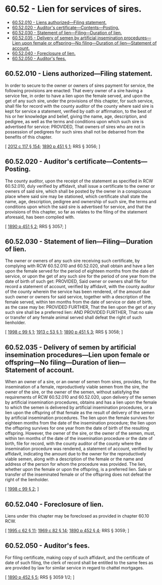 # 60.52 - Lien for services of sires.
* [60.52.010 - Liens authorized—Filing statement.](#6052010---liens-authorizedfiling-statement)
* [60.52.020 - Auditor's certificate—Contents—Posting.](#6052020---auditors-certificatecontentsposting)
* [60.52.030 - Statement of lien—Filing—Duration of lien.](#6052030---statement-of-lienfilingduration-of-lien)
* [60.52.035 - Delivery of semen by artificial insemination procedures—Lien upon female or offspring—No filing—Duration of lien—Statement of account.](#6052035---delivery-of-semen-by-artificial-insemination-procedureslien-upon-female-or-offspringno-filingduration-of-lienstatement-of-account)
* [60.52.040 - Foreclosure of lien.](#6052040---foreclosure-of-lien)
* [60.52.050 - Auditor's fees.](#6052050---auditors-fees)
## 60.52.010 - Liens authorized—Filing statement.
In order to secure to the owner or owners of sires payment for service, the following provisions are enacted: That every owner of a sire having a service fee, in order to have a lien upon the female served, and upon the get of any such sire, under the provisions of this chapter, for such service, shall file for record with the county auditor of the county where said sire is kept for service a statement, verified by oath or affirmation, to the best of his or her knowledge and belief, giving the name, age, description, and pedigree, as well as the terms and conditions upon which such sire is advertised for service: PROVIDED, That owners of sires who are not in possession of pedigrees for such sires shall not be debarred from the benefits of this chapter.

\[ [2012 c 117 § 154](http://lawfilesext.leg.wa.gov/biennium/2011-12/Pdf/Bills/Session%20Laws/Senate/6095.SL.pdf?cite=2012%20c%20117%20§%20154); [1890 p 451 § 1](http://leg.wa.gov/CodeReviser/documents/sessionlaw/1890c451.pdf?cite=1890%20p%20451%20§%201); RRS § 3056; \]

## 60.52.020 - Auditor's certificate—Contents—Posting.
The county auditor, upon the receipt of the statement as specified in RCW 60.52.010, duly verified by affidavit, shall issue a certificate to the owner or owners of said sire, which shall be posted by the owner in a conspicuous place where said sire may be stationed, which certificate shall state the name, age, description, pedigree and ownership of such sire, the terms and conditions upon which the said sire is advertised for service, and that the provisions of this chapter, so far as relates to the filing of the statement aforesaid, has been complied with.

\[ [1890 p 451 § 2](http://leg.wa.gov/CodeReviser/documents/sessionlaw/1890c451.pdf?cite=1890%20p%20451%20§%202); RRS § 3057; \]

## 60.52.030 - Statement of lien—Filing—Duration of lien.
The owner or owners of any such sire receiving such certificate, by complying with RCW 60.52.010 and 60.52.020, shall obtain and have a lien upon the female served for the period of eighteen months from the date of service, or upon the get of any such sire for the period of one year from the date of birth of such get: PROVIDED, Said owner or owners shall file for record a statement of account, verified by affidavit, with the county auditor of the county wherein the service has been rendered, of the amount due such owner or owners for said service, together with a description of the female served, within ten months from the date of service or date of birth, as the case may be: PROVIDED FURTHER, That the lien upon the get of any such sire shall be a preferred lien: AND PROVIDED FURTHER, That no sale or transfer of any female animal served shall defeat the right of such lienholder.

\[ [1998 c 99 § 1](http://lawfilesext.leg.wa.gov/biennium/1997-98/Pdf/Bills/Session%20Laws/Senate/6605-S.SL.pdf?cite=1998%20c%2099%20§%201); [1913 c 53 § 1](http://leg.wa.gov/CodeReviser/documents/sessionlaw/1913c53.pdf?cite=1913%20c%2053%20§%201); [1890 p 451 § 3](http://leg.wa.gov/CodeReviser/documents/sessionlaw/1890c451.pdf?cite=1890%20p%20451%20§%203); RRS § 3058; \]

## 60.52.035 - Delivery of semen by artificial insemination procedures—Lien upon female or offspring—No filing—Duration of lien—Statement of account.
When an owner of a sire, or an owner of semen from sires, provides, for the insemination of a female, reproductively viable semen from the sire, the owner of the sire, or the owner of the semen, without satisfying the requirements of RCW 60.52.010 and 60.52.020, upon delivery of the semen by artificial insemination procedures, obtains and has a lien upon the female to which the semen is delivered by artificial insemination procedures, or a lien upon the offspring of that female as the result of delivery of the semen by artificial insemination procedures. The lien upon the female survives for eighteen months from the date of the insemination procedure; the lien upon the offspring survives for one year from the date of birth of the resulting offspring. However, the owner of the sire, or the owner of the semen, must, within ten months of the date of the insemination procedure or the date of birth, file for record, with the county auditor of the county where the insemination procedure was rendered, a statement of account, verified by affidavit, indicating the amount due to the owner for the reproductively viable semen, along with a description of the female or the name and address of the person for whom the procedure was provided. The lien, whether upon the female or upon the offspring, is a preferred lien. Sale or transfer of the inseminated female or of the offspring does not defeat the right of the lienholder.

\[ [1998 c 99 § 2](http://lawfilesext.leg.wa.gov/biennium/1997-98/Pdf/Bills/Session%20Laws/Senate/6605-S.SL.pdf?cite=1998%20c%2099%20§%202); \]

## 60.52.040 - Foreclosure of lien.
Liens under this chapter may be foreclosed as provided in chapter 60.10 RCW.

\[ [1995 c 62 § 11](http://lawfilesext.leg.wa.gov/biennium/1995-96/Pdf/Bills/Session%20Laws/House/1086.SL.pdf?cite=1995%20c%2062%20§%2011); [1969 c 82 § 14](http://leg.wa.gov/CodeReviser/documents/sessionlaw/1969c82.pdf?cite=1969%20c%2082%20§%2014); [1890 p 452 § 4](http://leg.wa.gov/CodeReviser/documents/sessionlaw/1890c452.pdf?cite=1890%20p%20452%20§%204); RRS § 3059; \]

## 60.52.050 - Auditor's fees.
For filing certificate, making copy of such affidavit, and the certificate of date of such filing, the clerk of record shall be entitled to the same fees as are provided by law for similar service in regard to chattel mortgages.

\[ [1890 p 452 § 5](http://leg.wa.gov/CodeReviser/documents/sessionlaw/1890c452.pdf?cite=1890%20p%20452%20§%205); RRS § 3059 1/2; \]

